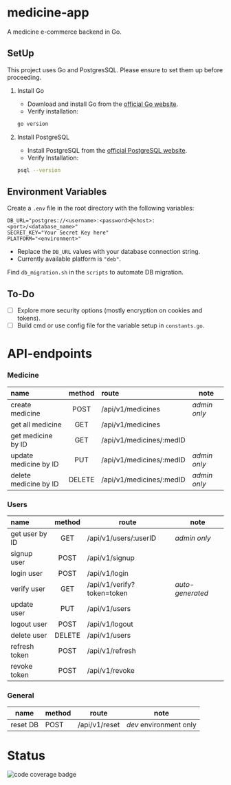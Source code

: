 # medicine-app

A medicine e-commerce backend in Go.


## SetUp

This project uses Go and PostgresSQL. Please ensure to set them up before proceeding.

1. Install Go
   - Download and install Go from the [official Go website](https://go.dev/dl/).
   - Verify installation:

    ```bash
    go version
    ```

2. Install PostgreSQL
    - Install PostgreSQL from the [official PostgreSQL website](https://www.postgresql.org/download/).
    - Verify Installation:

    ```bash
    psql --version
    ````


## Environment Variables

Create a `.env` file in the root directory with the following variables:

```env
DB_URL="postgres://<username>:<password>@<host>:<port>/<database_name>"
SECRET_KEY="Your Secret Key here"
PLATFORM="<environment>"
```
- Replace the `DB_URL` values with your database connection string.
- Currently available platform is `"deb"`.

Find `db_migration.sh` in the `scripts` to automate DB migration.

## To-Do

- [ ] Explore more security options (mostly encryption on cookies and tokens).
- [ ] Build cmd or use config file for the variable setup in `constants.go`.

# API-endpoints

### Medicine

| name | method | route | note |
|:-----|:------:|:------|------|
| create medicine | POST | /api/v1/medicines | *admin only* |
| get all medicine | GET | /api/v1/medicines |
| get medicine by ID | GET | /api/v1/medicines/:medID |
| update medicine by ID | PUT | /api/v1/medicines/:medID | *admin only* |
| delete medicine by ID | DELETE | /api/v1/medicines/:medID | *admin only* |

### Users

| name | method | route | note |
|:-----|:------:|-------|------|
| get user by ID | GET | /api/v1/users/:userID | *admin only* |
| signup user | POST | /api/v1/signup |
| login user | POST | /api/v1/login |
| verify user | GET | /api/v1/verify?token=token | *auto-generated* |
| update user | PUT | /api/v1/users |
| logout user | POST | /api/v1/logout |
| delete user | DELETE | /api/v1/users |
| refresh token | POST | /api/v1/refresh |
| revoke token | POST | /api/v1/revoke |

### General

| name | method | route | note |
|------|--------|-------|------|
| reset DB | POST | /api/v1/reset | *dev* environment only |

# Status

![code coverage badge](https://github.com/Dhar01/medicine-app/actions/workflows/ci.yml/badge.svg)